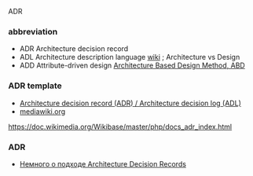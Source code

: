 ADR
### abbreviation 
- ADR Architecture decision record 
- ADL Architecture description language [wiki](https://en.wikipedia.org/wiki/Architecture_description_language) ; Architecture vs Design
- ADD Attribute-driven design [Architecture Based Design Method, ABD](https://en.wikipedia.org/wiki/Attribute-driven_design)

### ADR template
- [Architecture decision record (ADR) / Architecture decision log (ADL)](https://pragmatic-km.guide/practices/knowledge-registration/registration/architecture.html)
- [mediawiki.org](https://www.mediawiki.org/wiki/Architecture_decision_record_template)


https://doc.wikimedia.org/Wikibase/master/php/docs_adr_index.html

### ADR
- [Немного о подходе Architecture Decision Records](https://habr.com/ru/companies/otus/articles/840412/)
